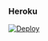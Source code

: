 ### Heroku
[![Deploy](https://www.herokucdn.com/deploy/button.svg)](https://heroku.com/deploy?template=https://github.com/Abolanosglez/grupo1) 
